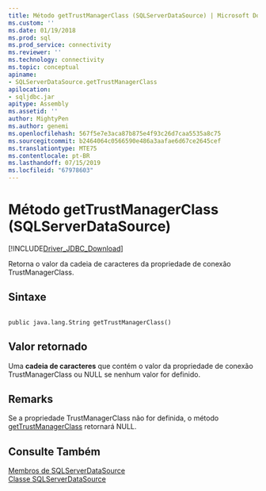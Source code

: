 ```yaml
---
title: Método getTrustManagerClass (SQLServerDataSource) | Microsoft Docs
ms.custom: ''
ms.date: 01/19/2018
ms.prod: sql
ms.prod_service: connectivity
ms.reviewer: ''
ms.technology: connectivity
ms.topic: conceptual
apiname:
- SQLServerDataSource.getTrustManagerClass
apilocation:
- sqljdbc.jar
apitype: Assembly
ms.assetid: ''
author: MightyPen
ms.author: genemi
ms.openlocfilehash: 567f5e7e3aca87b875e4f93c26d7caa5535a8c75
ms.sourcegitcommit: b2464064c0566590e486a3aafae6d67ce2645cef
ms.translationtype: MTE75
ms.contentlocale: pt-BR
ms.lasthandoff: 07/15/2019
ms.locfileid: "67978603"
---
```

# <a name="gettrustmanagerclass-method-sqlserverdatasource"></a>Método getTrustManagerClass (SQLServerDataSource)
[!INCLUDE[Driver_JDBC_Download](../../../includes/driver_jdbc_download.md)]

  Retorna o valor da cadeia de caracteres da propriedade de conexão TrustManagerClass.
  
## <a name="syntax"></a>Sintaxe  
  
```  
  
public java.lang.String getTrustManagerClass()  
```  
  
## <a name="return-value"></a>Valor retornado  
 Uma **cadeia de caracteres** que contém o valor da propriedade de conexão TrustManagerClass ou NULL se nenhum valor for definido.  
  
## <a name="remarks"></a>Remarks  
 Se a propriedade TrustManagerClass não for definida, o método [getTrustManagerClass](../../../connect/jdbc/reference/gettrustmanagerclass-method-sqlserverdatasource.md) retornará NULL.  
  
## <a name="see-also"></a>Consulte Também  
 [Membros de SQLServerDataSource](../../../connect/jdbc/reference/sqlserverdatasource-members.md)   
 [Classe SQLServerDataSource](../../../connect/jdbc/reference/sqlserverdatasource-class.md)  
  
  
